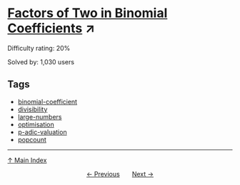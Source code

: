 # [Factors of Two in Binomial Coefficients](https://projecteuler.net/problem=704) ↗️

Difficulty rating: 20%

Solved by: 1,030 users
## Tags

- [binomial-coefficient](../tags/binomial-coefficient.md)
- [divisibility](../tags/divisibility.md)
- [large-numbers](../tags/large-numbers.md)
- [optimisation](../tags/optimisation.md)
- [p-adic-valuation](../tags/p-adic-valuation.md)
- [popcount](../tags/popcount.md)



---

[↑ Main Index](../README.md)


<div align=center><a href='703.md'>← Previous</a> &nbsp;&nbsp; &nbsp;&nbsp;  <a href='705.md'>Next →</a></div>
